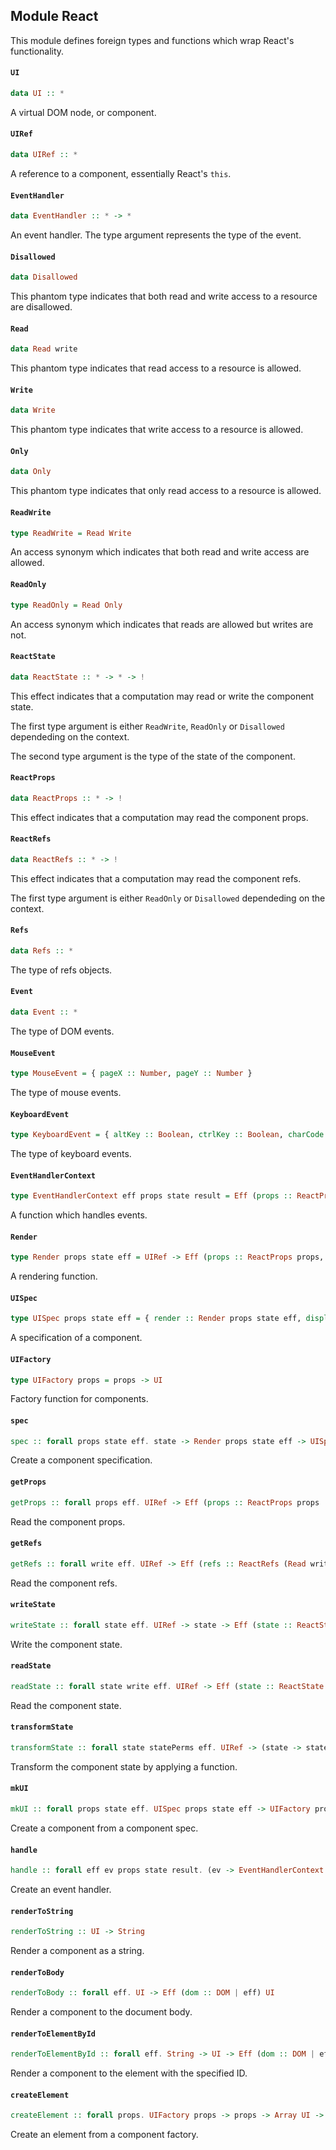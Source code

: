 ## Module React

This module defines foreign types and functions which wrap React's functionality.

#### `UI`

``` purescript
data UI :: *
```

A virtual DOM node, or component.

#### `UIRef`

``` purescript
data UIRef :: *
```

A reference to a component, essentially React's `this`.

#### `EventHandler`

``` purescript
data EventHandler :: * -> *
```

An event handler. The type argument represents the type of the event.

#### `Disallowed`

``` purescript
data Disallowed
```

This phantom type indicates that both read and write access to a resource are disallowed.

#### `Read`

``` purescript
data Read write
```

This phantom type indicates that read access to a resource is allowed.

#### `Write`

``` purescript
data Write
```

This phantom type indicates that write access to a resource is allowed.

#### `Only`

``` purescript
data Only
```

This phantom type indicates that only read access to a resource is allowed.

#### `ReadWrite`

``` purescript
type ReadWrite = Read Write
```

An access synonym which indicates that both read and write access are allowed.

#### `ReadOnly`

``` purescript
type ReadOnly = Read Only
```

An access synonym which indicates that reads are allowed but writes are not.

#### `ReactState`

``` purescript
data ReactState :: * -> * -> !
```

This effect indicates that a computation may read or write the component state.

The first type argument is either `ReadWrite`, `ReadOnly` or `Disallowed` dependeding on the context.

The second type argument is the type of the state of the component.

#### `ReactProps`

``` purescript
data ReactProps :: * -> !
```

This effect indicates that a computation may read the component props.

#### `ReactRefs`

``` purescript
data ReactRefs :: * -> !
```

This effect indicates that a computation may read the component refs.

The first type argument is either `ReadOnly` or `Disallowed` dependeding on the context.

#### `Refs`

``` purescript
data Refs :: *
```

The type of refs objects.

#### `Event`

``` purescript
data Event :: *
```

The type of DOM events.

#### `MouseEvent`

``` purescript
type MouseEvent = { pageX :: Number, pageY :: Number }
```

The type of mouse events.

#### `KeyboardEvent`

``` purescript
type KeyboardEvent = { altKey :: Boolean, ctrlKey :: Boolean, charCode :: Int, key :: String, keyCode :: Int, locale :: String, location :: Int, metaKey :: Boolean, repeat :: Boolean, shiftKey :: Boolean, which :: Int }
```

The type of keyboard events.

#### `EventHandlerContext`

``` purescript
type EventHandlerContext eff props state result = Eff (props :: ReactProps props, refs :: ReactRefs ReadOnly, state :: ReactState ReadWrite state | eff) result
```

A function which handles events.

#### `Render`

``` purescript
type Render props state eff = UIRef -> Eff (props :: ReactProps props, refs :: ReactRefs Disallowed, state :: ReactState ReadOnly state | eff) UI
```

A rendering function.

#### `UISpec`

``` purescript
type UISpec props state eff = { render :: Render props state eff, displayName :: String, getInitialState :: UIRef -> Eff (props :: ReactProps props, state :: ReactState Disallowed state, refs :: ReactRefs Disallowed | eff) state, componentWillMount :: UIRef -> Eff (props :: ReactProps props, state :: ReactState ReadWrite state, refs :: ReactRefs Disallowed | eff) Unit, componentDidMount :: UIRef -> Eff (props :: ReactProps props, state :: ReactState ReadWrite state, refs :: ReactRefs ReadOnly | eff) Unit, componentWillReceiveProps :: UIRef -> Eff (props :: ReactProps props, state :: ReactState ReadWrite state, refs :: ReactRefs ReadOnly | eff) Unit, shouldComponentUpdate :: UIRef -> Eff (props :: ReactProps props, state :: ReactState ReadWrite state, refs :: ReactRefs ReadOnly | eff) Boolean, componentWillUpdate :: UIRef -> Eff (props :: ReactProps props, state :: ReactState ReadWrite state, refs :: ReactRefs ReadOnly | eff) Unit, componentDidUpdate :: UIRef -> Eff (props :: ReactProps props, state :: ReactState ReadOnly state, refs :: ReactRefs ReadOnly | eff) Unit, componentWillUnmount :: UIRef -> Eff (props :: ReactProps props, state :: ReactState ReadOnly state, refs :: ReactRefs ReadOnly | eff) Unit }
```

A specification of a component.

#### `UIFactory`

``` purescript
type UIFactory props = props -> UI
```

Factory function for components.

#### `spec`

``` purescript
spec :: forall props state eff. state -> Render props state eff -> UISpec props state eff
```

Create a component specification.

#### `getProps`

``` purescript
getProps :: forall props eff. UIRef -> Eff (props :: ReactProps props | eff) props
```

Read the component props.

#### `getRefs`

``` purescript
getRefs :: forall write eff. UIRef -> Eff (refs :: ReactRefs (Read write) | eff) Refs
```

Read the component refs.

#### `writeState`

``` purescript
writeState :: forall state eff. UIRef -> state -> Eff (state :: ReactState ReadWrite state | eff) state
```

Write the component state.

#### `readState`

``` purescript
readState :: forall state write eff. UIRef -> Eff (state :: ReactState (Read write) state | eff) state
```

Read the component state.

#### `transformState`

``` purescript
transformState :: forall state statePerms eff. UIRef -> (state -> state) -> Eff (state :: ReactState ReadWrite state | eff) state
```

Transform the component state by applying a function.

#### `mkUI`

``` purescript
mkUI :: forall props state eff. UISpec props state eff -> UIFactory props
```

Create a component from a component spec.

#### `handle`

``` purescript
handle :: forall eff ev props state result. (ev -> EventHandlerContext eff props state result) -> EventHandler ev
```

Create an event handler.

#### `renderToString`

``` purescript
renderToString :: UI -> String
```

Render a component as a string.

#### `renderToBody`

``` purescript
renderToBody :: forall eff. UI -> Eff (dom :: DOM | eff) UI
```

Render a component to the document body.

#### `renderToElementById`

``` purescript
renderToElementById :: forall eff. String -> UI -> Eff (dom :: DOM | eff) UI
```

Render a component to the element with the specified ID.

#### `createElement`

``` purescript
createElement :: forall props. UIFactory props -> props -> Array UI -> UI
```

Create an element from a component factory.


